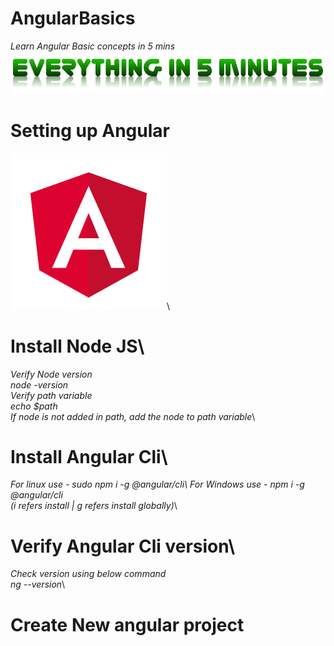 # AngularBasics
*Learn Angular Basic concepts in 5 mins*
![Everything in 5 min](assets/everythingin5mins.png)
# Setting up Angular
![Angular](assets/angular.png)\
# Install Node JS\
*Verify Node version\
node -version\
Verify path variable\
echo $path\
If node is not added in path, add the node to path variable*\
# Install Angular Cli\
*For linux use - sudo npm i -g @angular/cli\ 
For Windows use - npm i -g @angular/cli\
(i refers install | g refers install globally)*\
# Verify Angular Cli version\
*Check version using below command\
ng --version*\
# Create New angular project
